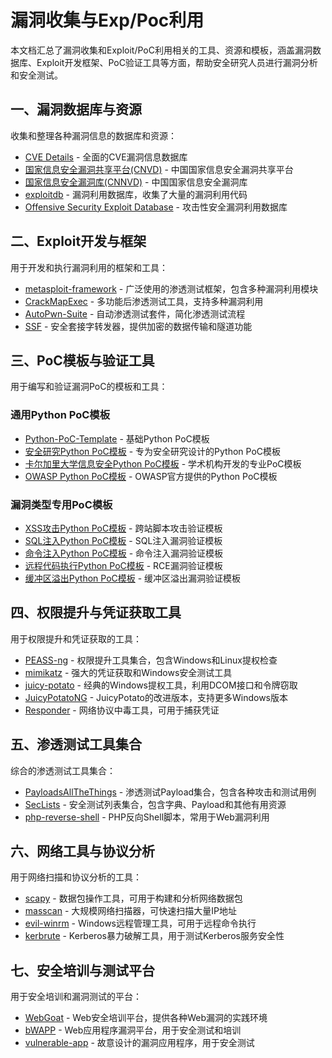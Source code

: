 # 漏洞收集与Exp/Poc利用

本文档汇总了漏洞收集和Exploit/PoC利用相关的工具、资源和模板，涵盖漏洞数据库、Exploit开发框架、PoC验证工具等方面，帮助安全研究人员进行漏洞分析和安全测试。

## 一、漏洞数据库与资源

收集和整理各种漏洞信息的数据库和资源：

- [CVE Details](https://www.cvedetails.com/) - 全面的CVE漏洞信息数据库
- [国家信息安全漏洞共享平台(CNVD)](http://www.cnvd.org.cn/) - 中国国家信息安全漏洞共享平台
- [国家信息安全漏洞库(CNNVD)](http://www.cnnvd.org.cn/) - 中国国家信息安全漏洞库
- [exploitdb](https://github.com/exploitdb/exploitdb) - 漏洞利用数据库，收集了大量的漏洞利用代码
- [Offensive Security Exploit Database](https://github.com/offensive-security/exploitdb) - 攻击性安全漏洞利用数据库

## 二、Exploit开发与框架

用于开发和执行漏洞利用的框架和工具：

- [metasploit-framework](https://github.com/rapid7/metasploit-framework) - 广泛使用的渗透测试框架，包含多种漏洞利用模块
- [CrackMapExec](https://github.com/byt3bl33d3r/CrackMapExec) - 多功能后渗透测试工具，支持多种漏洞利用
- [AutoPwn-Suite](https://github.com/commsec/AutoPwn-Suite) - 自动渗透测试套件，简化渗透测试流程
- [SSF](https://github.com/commsec/SSF) - 安全套接字转发器，提供加密的数据传输和隧道功能

## 三、PoC模板与验证工具

用于编写和验证漏洞PoC的模板和工具：

### 通用Python PoC模板

- [Python-PoC-Template](https://github.com/josephsurin/Python-PoC-Template) - 基础Python PoC模板
- [安全研究Python PoC模板](https://github.com/secinto/Python-PoC-Template) - 专为安全研究设计的Python PoC模板
- [卡尔加里大学信息安全Python PoC模板](https://github.com/infosec-ucalgary/Python-PoC-Template) - 学术机构开发的专业PoC模板
- [OWASP Python PoC模板](https://github.com/OWASP/Python-PoC-Template) - OWASP官方提供的Python PoC模板

### 漏洞类型专用PoC模板

- [XSS攻击Python PoC模板](https://github.com/XSS-Attack/Python-PoC-Template) - 跨站脚本攻击验证模板
- [SQL注入Python PoC模板](https://github.com/SQL-Injection/Python-PoC-Template) - SQL注入漏洞验证模板
- [命令注入Python PoC模板](https://github.com/Command-Injection/Python-PoC-Template) - 命令注入漏洞验证模板
- [远程代码执行Python PoC模板](https://github.com/Remote-Code-Execution/Python-PoC-Template) - RCE漏洞验证模板
- [缓冲区溢出Python PoC模板](https://github.com/Buffer-Overflow/Python-PoC-Template) - 缓冲区溢出漏洞验证模板

## 四、权限提升与凭证获取工具

用于权限提升和凭证获取的工具：

- [PEASS-ng](https://github.com/carlospolop/PEASS-ng) - 权限提升工具集合，包含Windows和Linux提权检查
- [mimikatz](https://github.com/gentilkiwi/mimikatz) - 强大的凭证获取和Windows安全测试工具
- [juicy-potato](https://github.com/ohpe/juicy-potato) - 经典的Windows提权工具，利用DCOM接口和令牌窃取
- [JuicyPotatoNG](https://github.com/antonioCoco/JuicyPotatoNG) - JuicyPotato的改进版本，支持更多Windows版本
- [Responder](https://github.com/lgandx/Responder) - 网络协议中毒工具，可用于捕获凭证

## 五、渗透测试工具集合

综合的渗透测试工具集合：

- [PayloadsAllTheThings](https://github.com/swisskyrepo/PayloadsAllTheThings) - 渗透测试Payload集合，包含各种攻击和测试用例
- [SecLists](https://github.com/danielmiessler/SecLists) - 安全测试列表集合，包含字典、Payload和其他有用资源
- [php-reverse-shell](https://github.com/pentestmonkey/php-reverse-shell) - PHP反向Shell脚本，常用于Web漏洞利用

## 六、网络工具与协议分析

用于网络扫描和协议分析的工具：

- [scapy](https://github.com/secdev/scapy) - 数据包操作工具，可用于构建和分析网络数据包
- [masscan](https://github.com/robertdavidgraham/masscan) - 大规模网络扫描器，可快速扫描大量IP地址
- [evil-winrm](https://github.com/initstring/evil-winrm) - Windows远程管理工具，可用于远程命令执行
- [kerbrute](https://github.com/ropnop/kerbrute) - Kerberos暴力破解工具，用于测试Kerberos服务安全性

## 七、安全培训与测试平台

用于安全培训和漏洞测试的平台：

- [WebGoat](https://github.com/commsec/WebGoat) - Web安全培训平台，提供各种Web漏洞的实践环境
- [bWAPP](https://github.com/commsec/bWAPP) - Web应用程序漏洞平台，用于安全测试和培训
- [vulnerable-app](https://github.com/commsec/vulnerable-app) - 故意设计的漏洞应用程序，用于安全测试